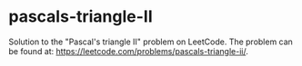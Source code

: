 # pascals-triangle-II
Solution to the "Pascal's triangle II" problem on LeetCode. The problem can be found at: https://leetcode.com/problems/pascals-triangle-ii/.
